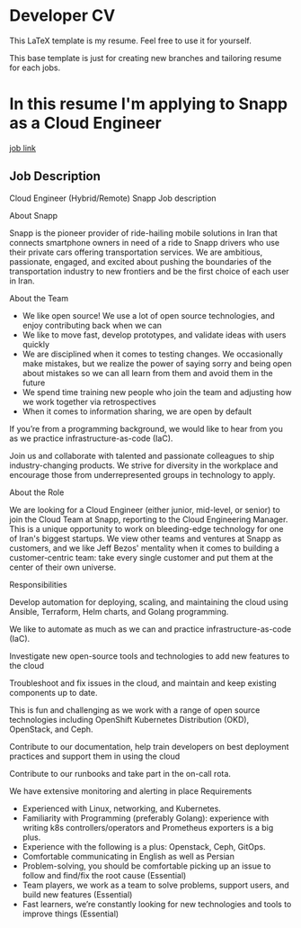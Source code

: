 # Developer CV

This LaTeX template is my resume. Feel free to use it for yourself.

This base template is just for creating new branches and tailoring resume for each jobs.

# In this resume I'm applying to Snapp as a Cloud Engineer

[job link](https://career.snapp.ir/job/cloud-engineer-remote)

## Job Description


Cloud Engineer (Hybrid/Remote) Snapp
Job description

About Snapp

Snapp is the pioneer provider of ride-hailing mobile solutions in Iran that connects smartphone owners in need of a ride to Snapp drivers who use their private cars offering transportation services. We are ambitious, passionate, engaged, and excited about pushing the boundaries of the transportation industry to new frontiers and be the first choice of each user in Iran.


About the Team

- We like open source! We use a lot of open source technologies, and enjoy contributing back when we can
- We like to move fast, develop prototypes, and validate ideas with users quickly
- We are disciplined when it comes to testing changes. We occasionally make mistakes, but we realize the power of saying sorry and being open about mistakes so we can all learn from them and avoid them in the future
- We spend time training new people who join the team and adjusting how we work together via retrospectives
- When it comes to information sharing, we are open by default

If you’re from a programming background, we would like to hear from you as we practice infrastructure-as-code (IaC).

Join us and collaborate with talented and passionate colleagues to ship industry-changing products. We strive for diversity in the workplace and encourage those from underrepresented groups in technology to apply.

About the Role

We are looking for a Cloud Engineer (either junior, mid-level, or senior) to join the Cloud Team at Snapp, reporting to the Cloud Engineering Manager. This is a unique opportunity to work on bleeding-edge technology for one of Iran's biggest startups. We view other teams and ventures at Snapp as customers, and we like Jeff Bezos' mentality when it comes to building a customer-centric team: take every single customer and put them at the center of their own universe.
 

Responsibilities

Develop automation for deploying, scaling, and maintaining the cloud using Ansible, Terraform, Helm charts, and Golang programming. 

We like to automate as much as we can and practice infrastructure-as-code (IaC).

Investigate new open-source tools and technologies to add new features to the cloud

Troubleshoot and fix issues in the cloud, and maintain and keep existing components up to date. 

This is fun and challenging as we work with a range of open source technologies including OpenShift Kubernetes Distribution (OKD), OpenStack, and Ceph.

Contribute to our documentation, help train developers on best deployment practices and support them in using the cloud

Contribute to our runbooks and take part in the on-call rota. 

We have extensive monitoring and alerting in place
Requirements


- Experienced with Linux, networking, and Kubernetes.
- Familiarity with Programming (preferably Golang): experience with writing k8s controllers/operators and Prometheus exporters is a big plus.
- Experience with the following is a plus: Openstack, Ceph, GitOps. 
- Comfortable communicating in English as well as Persian 
- Problem-solving, you should be comfortable picking up an issue to follow and find/fix the root cause (Essential)
- Team players, we work as a team to solve problems, support users, and build new features (Essential)
- Fast learners, we’re constantly looking for new technologies and tools to improve things (Essential)

